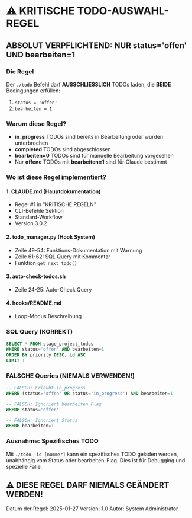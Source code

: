 # ⚠️ KRITISCHE TODO-AUSWAHL-REGEL

## ABSOLUT VERPFLICHTEND: NUR status='offen' UND bearbeiten=1

### Die Regel
Der `./todo` Befehl darf **AUSSCHLIESSLICH** TODOs laden, die **BEIDE** Bedingungen erfüllen:
1. `status = 'offen'`
2. `bearbeiten = 1`

### Warum diese Regel?
- **in_progress** TODOs sind bereits in Bearbeitung oder wurden unterbrochen
- **completed** TODOs sind abgeschlossen
- **bearbeiten=0** TODOs sind für manuelle Bearbeitung vorgesehen
- Nur **offene** TODOs mit **bearbeiten=1** sind für Claude bestimmt

### Wo ist diese Regel implementiert?

#### 1. CLAUDE.md (Hauptdokumentation)
- Regel #1 in "KRITISCHE REGELN"
- CLI-Befehle Sektion
- Standard-Workflow
- Version 3.0.2

#### 2. todo_manager.py (Hook System)
- Zeile 49-54: Funktions-Dokumentation mit Warnung
- Zeile 61-62: SQL Query mit Kommentar
- Funktion `get_next_todo()`

#### 3. auto-check-todos.sh
- Zeile 24-25: Auto-Check Query

#### 4. hooks/README.md
- Loop-Modus Beschreibung

### SQL Query (KORREKT)
```sql
SELECT * FROM stage_project_todos 
WHERE status='offen' AND bearbeiten=1 
ORDER BY priority DESC, id ASC 
LIMIT 1
```

### FALSCHE Queries (NIEMALS VERWENDEN!)
```sql
-- FALSCH: Erlaubt in_progress
WHERE (status='offen' OR status='in_progress') AND bearbeiten=1

-- FALSCH: Ignoriert bearbeiten Flag  
WHERE status='offen'

-- FALSCH: Ignoriert Status
WHERE bearbeiten=1
```

### Ausnahme: Spezifisches TODO
Mit `./todo -id [nummer]` kann ein spezifisches TODO geladen werden, unabhängig vom Status oder bearbeiten-Flag. Dies ist für Debugging und spezielle Fälle.

## ⚠️ DIESE REGEL DARF NIEMALS GEÄNDERT WERDEN!

Datum der Regel: 2025-01-27
Version: 1.0
Autor: System Administrator
